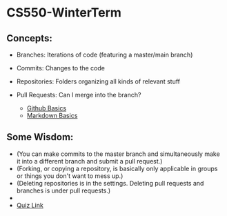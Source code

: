 # CS550-WinterTerm
## Concepts:
* Branches: Iterations of code (featuring a master/main branch)
* Commits: Changes to the code
* Repositories: Folders organizing all kinds of relevant stuff
* Pull Requests: Can I merge into the branch? 

  * [Github Basics](https://guides.github.com/activities/hello-world/)
  * [Markdown Basics](https://guides.github.com/features/mastering-markdown/)
## Some Wisdom:
* (You can make commits to the master branch and simultaneously make it into a different branch and submit a pull request.)
* (Forking, or copying a repository, is basically only applicable in groups or things you don't want to mess up.)
* (Deleting repositories is in the settings. Deleting pull requests and branches is under pull requests.)
*
 * [Quiz Link](https://github.com/seabasschang/CS550-WinterTerm/blob/master/MA1-%20Github%20Quiz/Sebastian's%20Fantastic%20Quiz!.md)
